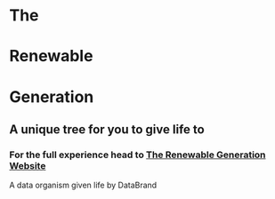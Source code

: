 # The
# Renewable
# Generation

## A unique tree for you to give life to

### For the full experience head to [The Renewable Generation Website](the-renewable-generation.webflow.io)

A data organism given life by DataBrand